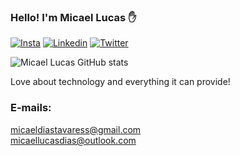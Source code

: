 
### Hello! I'm Micael Lucas ✋
[![Insta](https://img.shields.io/badge/Instagram-E4405F?style=for-the-badge&logo=instagram&logoColor=white)](https://www.instagram.com/micaellucas_dias/?next=%2F)
[![Linkedin](https://img.shields.io/badge/LinkedIn-0077B5?style=for-the-badge&logo=linkedin&logoColor=white)](https://www.linkedin.com/in/micael-lucas-ba3538269/)
[![Twitter](https://img.shields.io/badge/Twitter-1DA1F2?style=for-the-badge&logo=twitter&logoColor=white)](https://twitter.com/Micaell_lucas12)

![Micael Lucas GitHub stats](https://github-readme-stats.vercel.app/api?username=MicaelLucasDT&show_icons=true&theme=cobalt)

Love about technology and everything it can provide!

### E-mails: 
micaeldiastavaress@gmail.com <br>
 micaellucasdias@outlook.com
